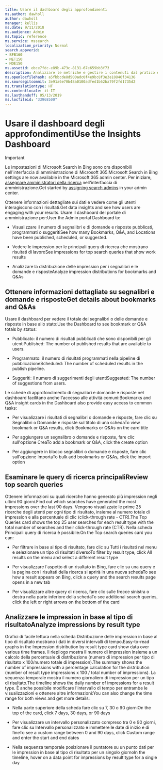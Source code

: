 ```yaml
---
title: Usare il dashboard degli approfondimenti
ms.author: dawholl
author: dawholl
manager: kellis
ms.date: 9/11/2018
ms.audience: Admin
ms.topic: reference
ms.service: mssearch
localization_priority: Normal
search.appverid:
- BFB160
- MET150
- MOE150
ms.assetid: ebce7fdc-e89b-473c-8131-67e659bb3f73
description: Analizzare le metriche e gestire i contenuti dal pratico dashboard nel portale di amministrazione di Microsoft Search
ms.openlocfilehash: a5fbbcde8d500adc0f4e9bc8f3e3e10846f34136
ms.sourcegitcommit: 3e91a6e70b48a0100adfed1b62ba79f2fd1735d2
ms.translationtype: HT
ms.contentlocale: it-IT
ms.lasthandoff: 05/13/2019
ms.locfileid: "33968500"
---
```

# <a name="use-the-insights-dashboard"></a><span data-ttu-id="6ba5c-103">Usare il dashboard degli approfondimenti</span><span class="sxs-lookup"><span data-stu-id="6ba5c-103">Use the Insights Dashboard</span></span>

> [!IMPORTANT]
> <span data-ttu-id="6ba5c-104">Le impostazioni di Microsoft Search in Bing sono ora disponibili nell'interfaccia di amministrazione di Microsoft 365.</span><span class="sxs-lookup"><span data-stu-id="6ba5c-104">Microsoft Search in Bing settings are now available in the Microsoft 365 admin center.</span></span> <span data-ttu-id="6ba5c-105">Per iniziare, [assegnare amministratori della ricerca](https://docs.microsoft.com/it-IT/microsoftsearch/setup-microsoft-search#step-2-assign-search-admin-and-search-editor) nell'interfaccia di amministrazione.</span><span class="sxs-lookup"><span data-stu-id="6ba5c-105">Get started by [assigning search admins](https://docs.microsoft.com/en-us/microsoftsearch/setup-microsoft-search#step-2-assign-search-admin-and-search-editor) in your admin center.</span></span>
    
<span data-ttu-id="6ba5c-106">Ottenere informazioni dettagliate sui dati e vedere come gli utenti interagiscono con i risultati.</span><span class="sxs-lookup"><span data-stu-id="6ba5c-106">Get data insights and see how users are engaging with your results.</span></span> <span data-ttu-id="6ba5c-107">Usare il dashboard del portale di amministrazione per:</span><span class="sxs-lookup"><span data-stu-id="6ba5c-107">User the Admin portal Dashboard to:</span></span>
  
- <span data-ttu-id="6ba5c-108">Visualizzare il numero di segnalibri e di domande e risposte pubblicati, programmati o suggeriti</span><span class="sxs-lookup"><span data-stu-id="6ba5c-108">See how many Bookmarks, Q&A, and Locations have been published, scheduled, or suggested.</span></span>
    
- <span data-ttu-id="6ba5c-109">Vedere le impression per le principali query di ricerca che mostrano risultati di lavoro</span><span class="sxs-lookup"><span data-stu-id="6ba5c-109">See impressions for top search queries that show work results</span></span>
    
- <span data-ttu-id="6ba5c-110">Analizzare la distribuzione delle impression per i segnalibri e le domande e risposte</span><span class="sxs-lookup"><span data-stu-id="6ba5c-110">Analyze impression distributions for bookmarks and Q&As</span></span>
    
## <a name="get-details-about-bookmarks-and-qas"></a><span data-ttu-id="6ba5c-111">Ottenere informazioni dettagliate su segnalibri e domande e risposte</span><span class="sxs-lookup"><span data-stu-id="6ba5c-111">Get details about bookmarks and Q&As</span></span>

<span data-ttu-id="6ba5c-112">Usare il dashboard per vedere il totale dei segnalibri o delle domande e risposte in base allo stato:</span><span class="sxs-lookup"><span data-stu-id="6ba5c-112">Use the Dashboard to see bookmark or Q&A totals by status:</span></span>
  
- <span data-ttu-id="6ba5c-113">Pubblicato: il numero di risultati pubblicati che sono disponibili per gli utenti</span><span class="sxs-lookup"><span data-stu-id="6ba5c-113">Published: The number of published results that are available to users.</span></span>
    
- <span data-ttu-id="6ba5c-114">Programmato: il numero di risultati programmati nella pipeline di pubblicazione</span><span class="sxs-lookup"><span data-stu-id="6ba5c-114">Scheduled: The number of scheduled results in the publish pipeline.</span></span>
    
- <span data-ttu-id="6ba5c-115">Suggeriti: il numero di suggerimenti degli utenti</span><span class="sxs-lookup"><span data-stu-id="6ba5c-115">Suggested: The number of suggestions from users.</span></span>
    
<span data-ttu-id="6ba5c-116">Le schede di approfondimento di segnalibri e domande e risposte nel dashboard facilitano anche l'accesso alle attività comuni:</span><span class="sxs-lookup"><span data-stu-id="6ba5c-116">Bookmarks and Q&A insight cards in the Dashboard also provide easy access to common tasks:</span></span>
  
- <span data-ttu-id="6ba5c-117">Per visualizzare i risultati di segnalibri o domande e risposte, fare clic su Segnalibri o Domande e risposte sul titolo di una scheda</span><span class="sxs-lookup"><span data-stu-id="6ba5c-117">To view bookmark or Q&A results, click Bookmarks or Q&As on the card title</span></span>
    
- <span data-ttu-id="6ba5c-118">Per aggiungere un segnalibro o domande e risposte, fare clic sull'opzione Crea</span><span class="sxs-lookup"><span data-stu-id="6ba5c-118">To add a bookmark or Q&A, click the create option</span></span>
    
- <span data-ttu-id="6ba5c-119">Per aggiungere in blocco segnalibri o domande e risposte, fare clic sull'opzione Importa</span><span class="sxs-lookup"><span data-stu-id="6ba5c-119">To bulk add bookmarks or Q&As, click the import option</span></span>
    
## <a name="review-top-search-queries"></a><span data-ttu-id="6ba5c-120">Esaminare le query di ricerca principali</span><span class="sxs-lookup"><span data-stu-id="6ba5c-120">Review top search queries</span></span>

<span data-ttu-id="6ba5c-121">Ottenere informazioni su quali ricerche hanno generato più impression negli ultimi 90 giorni.</span><span class="sxs-lookup"><span data-stu-id="6ba5c-121">Find out which searches have generated the most impressions over the last 90 days.</span></span> <span data-ttu-id="6ba5c-122">Vengono visualizzate le prime 25 ricerche degli utenti per ogni tipo di risultato, insieme al numero totale di impression e alla percentuale di clic (click-through rate - CTR).</span><span class="sxs-lookup"><span data-stu-id="6ba5c-122">The Top Queries card shows the top 25 user searches for each result type with the total number of searches and their click-through rate (CTR).</span></span> <span data-ttu-id="6ba5c-123">Nella scheda Principali query di ricerca è possibile:</span><span class="sxs-lookup"><span data-stu-id="6ba5c-123">On the Top search queries card you can:</span></span>
  
- <span data-ttu-id="6ba5c-124">Per filtrare in base al tipo di risultato, fare clic su Tutti i risultati nel menu e selezionare un tipo di risultati diverso</span><span class="sxs-lookup"><span data-stu-id="6ba5c-124">To filter by result type, click All results on the menu and select a different result type</span></span>
    
- <span data-ttu-id="6ba5c-125">Per visualizzare l'aspetto di un risultato in Bing, fare clic su una query e la pagina con i risultati della ricerca si aprirà in una nuova scheda</span><span class="sxs-lookup"><span data-stu-id="6ba5c-125">To see how a result appears on Bing, click a query and the search results page opens in a new tab</span></span>
    
- <span data-ttu-id="6ba5c-126">Per visualizzare altre query di ricerca, fare clic sulle frecce sinistra o destra nella parte inferiore della scheda</span><span class="sxs-lookup"><span data-stu-id="6ba5c-126">To see additional search queries, click the left or right arrows on the bottom of the card</span></span>
    
## <a name="analyze-impressions-by-result-type"></a><span data-ttu-id="6ba5c-127">Analizzare le impression in base al tipo di risultato</span><span class="sxs-lookup"><span data-stu-id="6ba5c-127">Analyze impressions by result type</span></span>

<span data-ttu-id="6ba5c-128">Grafici di facile lettura nella scheda Distribuzione delle impression in base al tipo di risultato mostrano i dati in diversi intervalli di tempo.</span><span class="sxs-lookup"><span data-stu-id="6ba5c-128">Easy-to-read graphs in the Impression distribution by result type card show data over various time frames.</span></span> <span data-ttu-id="6ba5c-129">Il riepilogo mostra il numero di impression insieme a un calcolo della percentuale di distribuzione (numero di impression per tipo di risultato x 100/numero totale di impression).</span><span class="sxs-lookup"><span data-stu-id="6ba5c-129">The summary shows the number of impressions with a percentage calculation for the distribution (number of result type impressions x 100 / total number of impressions).</span></span> <span data-ttu-id="6ba5c-130">La sequenza temporale mostra il numero giornaliero di impression per un tipo di risultato.</span><span class="sxs-lookup"><span data-stu-id="6ba5c-130">The timeline shows the daily number of impressions for a result type.</span></span> <span data-ttu-id="6ba5c-131">È anche possibile modificare l'intervallo di tempo per entrambe le visualizzazioni e ottenere altre informazioni:</span><span class="sxs-lookup"><span data-stu-id="6ba5c-131">You can also change the time range for both views and get more details:</span></span>
  
- <span data-ttu-id="6ba5c-132">Nella parte superiore della scheda fare clic su 7, 30 o 90 giorni</span><span class="sxs-lookup"><span data-stu-id="6ba5c-132">On the top of the card, click 7 days, 30 days, or 90 days</span></span>
    
- <span data-ttu-id="6ba5c-133">Per visualizzare un intervallo personalizzato compreso tra 0 e 90 giorni, fare clic su Intervallo personalizzato e immettere le date di inizio e di fine</span><span class="sxs-lookup"><span data-stu-id="6ba5c-133">To see a custom range between 0 and 90 days, click Custom range and enter the start and end dates</span></span>
    
- <span data-ttu-id="6ba5c-134">Nella sequenza temporale posizionare il puntatore su un punto dati per le impression in base al tipo di risultato per un singolo giorno</span><span class="sxs-lookup"><span data-stu-id="6ba5c-134">In the timeline, hover on a data point for impressions by result type for a single day</span></span>

  

